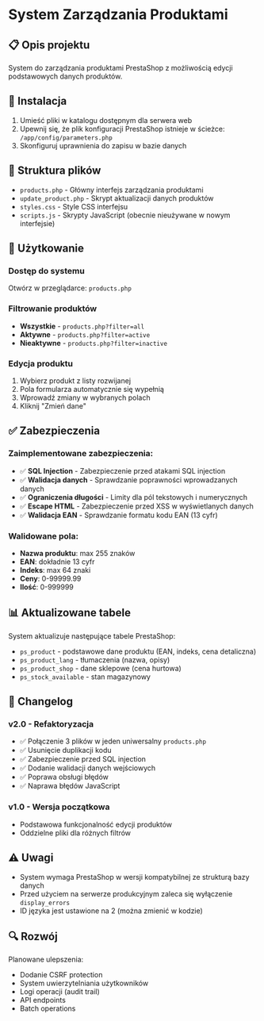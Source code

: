 # System Zarządzania Produktami

## 📋 Opis projektu

System do zarządzania produktami PrestaShop z możliwością edycji podstawowych danych produktów.

## 🔧 Instalacja

1. Umieść pliki w katalogu dostępnym dla serwera web
2. Upewnij się, że plik konfiguracji PrestaShop istnieje w ścieżce: `/app/config/parameters.php`
3. Skonfiguruj uprawnienia do zapisu w bazie danych

## 📁 Struktura plików

- `products.php` - Główny interfejs zarządzania produktami
- `update_product.php` - Skrypt aktualizacji danych produktów
- `styles.css` - Style CSS interfejsu
- `scripts.js` - Skrypty JavaScript (obecnie nieużywane w nowym interfejsie)

## 🚀 Użytkowanie

### Dostęp do systemu
Otwórz w przeglądarce: `products.php`

### Filtrowanie produktów
- **Wszystkie** - `products.php?filter=all`
- **Aktywne** - `products.php?filter=active`  
- **Nieaktywne** - `products.php?filter=inactive`

### Edycja produktu
1. Wybierz produkt z listy rozwijanej
2. Pola formularza automatycznie się wypełnią
3. Wprowadź zmiany w wybranych polach
4. Kliknij "Zmień dane"

## ✅ Zabezpieczenia

### Zaimplementowane zabezpieczenia:
- ✅ **SQL Injection** - Zabezpieczenie przed atakami SQL injection
- ✅ **Walidacja danych** - Sprawdzanie poprawności wprowadzanych danych
- ✅ **Ograniczenia długości** - Limity dla pól tekstowych i numerycznych
- ✅ **Escape HTML** - Zabezpieczenie przed XSS w wyświetlanych danych
- ✅ **Walidacja EAN** - Sprawdzanie formatu kodu EAN (13 cyfr)

### Walidowane pola:
- **Nazwa produktu**: max 255 znaków
- **EAN**: dokładnie 13 cyfr
- **Indeks**: max 64 znaki
- **Ceny**: 0-99999.99
- **Ilość**: 0-999999

## 📊 Aktualizowane tabele

System aktualizuje następujące tabele PrestaShop:
- `ps_product` - podstawowe dane produktu (EAN, indeks, cena detaliczna)
- `ps_product_lang` - tłumaczenia (nazwa, opisy)
- `ps_product_shop` - dane sklepowe (cena hurtowa)
- `ps_stock_available` - stan magazynowy

## 🔄 Changelog

### v2.0 - Refaktoryzacja
- ✅ Połączenie 3 plików w jeden uniwersalny `products.php`
- ✅ Usunięcie duplikacji kodu
- ✅ Zabezpieczenie przed SQL injection
- ✅ Dodanie walidacji danych wejściowych
- ✅ Poprawa obsługi błędów
- ✅ Naprawa błędów JavaScript

### v1.0 - Wersja początkowa
- Podstawowa funkcjonalność edycji produktów
- Oddzielne pliki dla różnych filtrów

## ⚠️ Uwagi

- System wymaga PrestaShop w wersji kompatybilnej ze strukturą bazy danych
- Przed użyciem na serwerze produkcyjnym zaleca się wyłączenie `display_errors`
- ID języka jest ustawione na 2 (można zmienić w kodzie)

## 🔍 Rozwój

Planowane ulepszenia:
- Dodanie CSRF protection
- System uwierzytelniania użytkowników
- Logi operacji (audit trail)
- API endpoints
- Batch operations